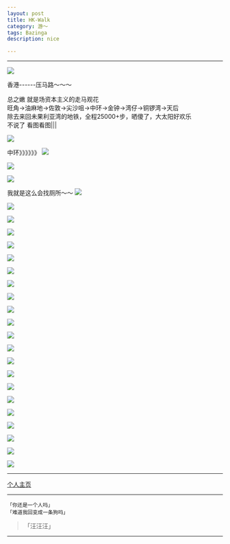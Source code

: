 ```yaml
---
layout: post
title: HK-Walk
category: 游～
tags: Bazinga
description: nice

---
```

----------

![](https://raw.githubusercontent.com/Ashtray/Ashtray.github.io/master/imag/%E5%93%A5%E5%93%A5.png)  

香港------压马路～～～

<!-- more -->

总之嫩 就是场资本主义的走马观花  
旺角->油麻地->佐敦->尖沙咀->中环->金钟->湾仔->铜锣湾->天后  
除去来回未果利亚湾的地铁，全程25000+步，晒傻了，大太阳好欢乐  
不说了 看图看图|||  

![](https://github.com/Ashtray/Ashtray.github.io/blob/master/HK/IMG_20150809_101941.jpg?raw=true)

中环》》》》》》
![](https://github.com/Ashtray/Ashtray.github.io/blob/master/HK/IMG_20150809_104842.jpg?raw=true)

![](https://github.com/Ashtray/Ashtray.github.io/blob/master/HK/IMG_20150809_104915.jpg?raw=true)

![](https://github.com/Ashtray/Ashtray.github.io/blob/master/HK/IMG_20150809_105714.jpg?raw=true)

我就是这么会找厕所～～
![](https://github.com/Ashtray/Ashtray.github.io/blob/master/HK/IMG_20150809_105954.jpg?raw=true)

![](https://github.com/Ashtray/Ashtray.github.io/blob/master/HK/IMG_20150809_110256.jpg?raw=true)

![](https://github.com/Ashtray/Ashtray.github.io/blob/master/HK/IMG_20150809_110333.jpg?raw=true)

![](https://github.com/Ashtray/Ashtray.github.io/blob/master/HK/IMG_20150809_110449_1.jpg?raw=true)

![](https://github.com/Ashtray/Ashtray.github.io/blob/master/HK/IMG_20150809_110714.jpg?raw=true)

![](https://github.com/Ashtray/Ashtray.github.io/blob/master/HK/IMG_20150809_110726.jpg?raw=true)

![](https://github.com/Ashtray/Ashtray.github.io/blob/master/HK/IMG_20150809_111627.jpg?raw=true)

![](https://github.com/Ashtray/Ashtray.github.io/blob/master/HK/IMG_20150809_113404.jpg?raw=true)

![](https://github.com/Ashtray/Ashtray.github.io/blob/master/HK/IMG_20150809_113813.jpg?raw=true)

![](https://github.com/Ashtray/Ashtray.github.io/blob/master/HK/IMG_20150809_114246.jpg?raw=true)

![](https://github.com/Ashtray/Ashtray.github.io/blob/master/HK/IMG_20150809_114423.jpg?raw=true)

![](https://github.com/Ashtray/Ashtray.github.io/blob/master/HK/IMG_20150809_114528.jpg?raw=true)

![](https://github.com/Ashtray/Ashtray.github.io/blob/master/HK/IMG_20150809_115240.jpg?raw=true)

![](https://github.com/Ashtray/Ashtray.github.io/blob/master/HK/IMG_20150809_121303.jpg?raw=true)

![](https://github.com/Ashtray/Ashtray.github.io/blob/master/HK/IMG_20150809_121307.jpg?raw=true)

![](https://github.com/Ashtray/Ashtray.github.io/blob/master/HK/IMG_20150809_123059.jpg?raw=true)

![](https://github.com/Ashtray/Ashtray.github.io/blob/master/HK/IMG_20150809_132009.jpg?raw=true)

![](https://github.com/Ashtray/Ashtray.github.io/blob/master/HK/IMG_20150809_144213.jpg?raw=true)

![](https://github.com/Ashtray/Ashtray.github.io/blob/master/HK/IMG_20150809_151055.jpg?raw=true)

![](https://github.com/Ashtray/Ashtray.github.io/blob/master/HK/IMG_20150809_151103.jpg?raw=true)

![](https://github.com/Ashtray/Ashtray.github.io/blob/master/HK/IMG_20150809_153707.jpg?raw=true)

![](https://github.com/Ashtray/Ashtray.github.io/blob/master/HK/IMG_20150809_160107.jpg?raw=true)


--------------------

[个人主页](http://Ashtray.github.io)

----------

	「你还是一个人吗」
	「难道我回变成一条狗吗」  

>「汪汪汪」

-----------------
    
 
